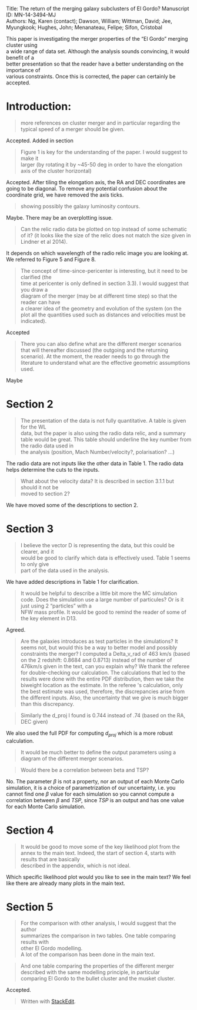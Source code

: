 
Title: The return of the merging galaxy subclusters of El Gordo?
Manuscript ID: MN-14-3494-MJ   
Authors: Ng, Karen (contact); Dawson, William; Wittman, David; Jee, Myungkook; Hughes, John;
Menanateau, Felipe; Sifon, Cristobal   

This	paper is	investigating	the	merger	properties	of	the	“El	Gordo” merging	cluster	using	
a	wide	range	of	data	set.	Although	the	analysis	sounds	convincing,	it	would	benefit	of	a	
better	presentation so	that	the	reader	have	a	better	understanding	on	the	importance	of	
various	constraints.	Once	this	is	corrected,	the	paper	can	certainly	be	accepted.

# Introduction:

> more	references on cluster	merger	and	in	particular	regarding	the typical	speed of	a	merger	should	be	 given.

Accepted. Added in section 

> Figure	1	is	key	for	the	understanding	of	the	paper.	I	would	suggest	to	make	it	
larger	(by	rotating	it	by	~45-50	deg	in	order	to	have	the	elongation axis	of	the	
cluster	horizontal)	

Accepted. After tiling the elongation axis, the RA and DEC coordinates are going to be diagonal.
To remove any potential confusion about the coordinate grid, we have removed the axis ticks.

> showing	possibly	the	galaxy	luminosity	contours.	

Maybe. There may be an overplotting issue.

> Can	the	relic	radio	data	be plotted	on	top	instead	of	some	schematic	of	it? (it	looks	like	the	size	of	the	relic	does	not	match	the	size given	in	Lindner	et	al	2014).

It depends on which wavelength of the radio relic image you are looking at. We
referred to Figure 5 and Figure 8. 



> The	concept	of	time-since-pericenter	is	interesting,	but	it	need	to	be 	clarified (the	
time	at	pericenter	is	only	defined	in	section	3.3).	I	would	suggest	that	you	draw	a	
diagram	of	the	merger	(may	be	at	different	time	step)	so	that	the	reader	can	have	
a	clearer	idea	of	the	geometry	and	evolution	of	the	system (on	the	plot	all	the	
quantities	used	such	as	distances	and	velocities	must	be	indicated).	

Accepted 

> There	you	can	also	define	what	 are	the	different	merger	scenarios that	will	thereafter	 discussed	(the	outgoing	and	the	returning	scenario).	At	the	moment,	the	reader	needs	to	go	through	the	literature	to	understand	what	 are	the	effective	geometric assumptions	used.

Maybe 

# Section	2
> The	presentation	of	the	data	is	not	fully	quantitative. A	table	is	given	for	the	WL	
data,	but	the	paper	is	also	using	the	radio	data	relic,	and	a	summary	table	would
be	great.	This	table	should	underline	the	key	number	from	the	radio	data	used	in	
the	analysis (position,	Mach	Number/velocity?,	polarisation?	...)

The radio data are not inputs like the other data in Table 1. The radio data helps determine the cuts to the inputs.

> What	about	the	velocity	data?	It	is	described	in	section	3.1.1	but	should	it	not	be	
moved	to	section	2?

We have moved some of the descriptions to section 2.

# Section	3

> I	 believe	the	vector	D	is	representing	the	data,	but	this	could	be	clearer,	and	it	
would	be	good	to	clarify	which	data	is	effectively	used.	Table	1	seems	to	only	give	
part	of	the	data	used	in	the	analysis.

We have added descriptions in Table 1 for clarification. 

> It	would	be	helpful	to	describe	a	little	bit	more	the	MC	simulation	code.	Does	the	
simulation	use	a	large	number	of	particules?	Or	is	it	just	using	2	“particles”	with	a	
NFW	mass profile.	It	would	be	good	to	remind	the	reader	of	some	of	the	key	
element	in	D13.

Agreed. 

> Are	the	galaxies	introduces	as	test	particles	in	the	simulations?	It	seems	not,	but	
would	this	be	a	way	to	better	model	and	possibly	constraints the	merger?
I	computed	a	Delta_v_rad	of	463	km/s	(based	on	the	2	redshift:	0.8684	and	
0.8713)	instead	of	the	number	of	476km/s	given	in	the	text,	can	you	explain	
why?
We thank the referee for double-checking our calculation.
The calculations that led to the results were done with the entire PDF distribution, then we take the biweight location as the estimate. In the referee 's calculation, only the best estimate was used, therefore, the discrepancies arise from the different inputs. 
Also, the uncertainty that we give is much bigger than this discrepancy.


> Similarly	the	d_proj	I	found	is	0.744	instead	of	.74	(based	on	the	RA,	DEC	given)

We also used the full PDF for computing $d_{proj}$ which is a more robust calculation.

> It	would	be	much	better	to	define	the	output	parameters	using	a	diagram	of	the	
different	merger	scenarios.

> Would	there	be	a	correlation	between	beta	and	TSP?

No. The parameter $\beta$ is not a property, nor an output of each Monte Carlo simulation, it is a choice of parametrization of our uncertainty, i.e. you cannot find one $\beta$ value for each simulation so you cannot compute a correlation between $\beta$ and $TSP$, since $TSP$ is an output and has one value for each Monte Carlo simulation.  

# Section	4
> It	would	be	good	to	move	some	of	the	key	likelihood	plot	from	the	annex	to	the	
main	text.	Indeed,	the	start	of	section	4,	starts	with	results	that	are	basically	
described	in	the	appendix,	which	is	not	ideal.

Which specific likelihood plot would you like to see in the main text? We feel like there are already many plots in the main text.

# Section	5

> For	the	comparison	with	other	analysis,	I	would	suggest	that	the	author	
summarizes	the	comparison	in	two tables. One	table	comparing	results	with	
other	El	Gordo	modelling.	
A lot of the comparison has been done in the main text.

> And	one	table	comparing	the	properties	of	the	
different	merger	described	with	the	same	modelling	principle,	in	particular	
comparing	El	Gordo	to	the	bullet	cluster	and	the	musket	cluster.

Accepted.

> Written with [StackEdit](https://stackedit.io/).
